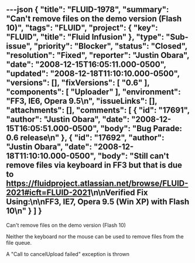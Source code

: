 ---json
{
  "title": "FLUID-1978",
  "summary": "Can't remove files on the demo version (Flash 10)",
  "tags": "FLUID",
  "project": {
    "key": "FLUID",
    "title": "Fluid Infusion"
  },
  "type": "Sub-issue",
  "priority": "Blocker",
  "status": "Closed",
  "resolution": "Fixed",
  "reporter": "Justin Obara",
  "date": "2008-12-15T16:05:11.000-0500",
  "updated": "2008-12-18T11:10:10.000-0500",
  "versions": [],
  "fixVersions": [
    "0.6"
  ],
  "components": [
    "Uploader"
  ],
  "environment": "FF3, IE6, Opera 9.5\n",
  "issueLinks": [],
  "attachments": [],
  "comments": [
    {
      "id": "17691",
      "author": "Justin Obara",
      "date": "2008-12-15T16:05:51.000-0500",
      "body": "Bug Parade: 0.6 release\n"
    },
    {
      "id": "17692",
      "author": "Justin Obara",
      "date": "2008-12-18T11:10:10.000-0500",
      "body": "Still can't remove files via keyboard in FF3 but that is due to <https://fluidproject.atlassian.net/browse/FLUID-2021#icft=FLUID-2021>\n\nVerified Fix Using:\n\nFF3, IE7, Opera 9.5 (Win XP) with Flash 10\n"
    }
  ]
}
---
Can't remove files on the demo version (Flash 10)&#x20;

Neither the keyboard nor the mouse can be used to remove files from the file queue.

A "Call to cancelUpload failed" exception is thrown

        